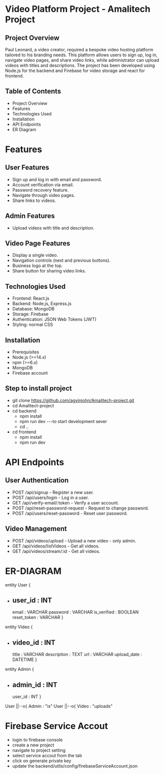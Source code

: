 # Video Platform Project - Amalitech Project

## Project Overview

Paul Leonard, a video creator, required a bespoke video hosting platform tailored to his branding needs. This platform allows users to sign up, log in, navigate video pages, and share video links, while administrator can upload videos with titles and descriptions. The project has been developed using Node.js for the backend and Firebase for video storage and react for frontend.

## Table of Contents

- Project Overview
- Features
- Technologies Used
- Installation
- API Endpoints
- ER Diagram

# Features

## User Features

- Sign up and log in with email and password.
- Account verification via email.
- Password recovery feature.
- Navigate through video pages.
- Share links to videos.

## Admin Features

- Upload videos with title and description.

## Video Page Features

- Display a single video.
- Navigation controls (next and previous buttons).
- Business logo at the top.
- Share button for sharing video links.

## Technologies Used

- Frontend: React.js
- Backend: Node.js, Express.js
- Database: MongoDB
- Storage: Firebase
- Authentication: JSON Web Tokens (JWT)
- Styling: normal CSS

## Installation

- Prerequisites
- Node.js (>=14.x)
- npm (>=6.x)
- MongoDB
- Firebase account

## Step to install project

- git clone https://github.com/agyinjohn/Amalitech-project.git
- cd Amalitect-project
- cd backend
  - npm install
  - npm run dev ---to start development sever
  - cd ..
- cd frontend
  - npm install
  - npm run dev

# API Endpoints

## User Authentication

- POST /api/signup - Register a new user.
- POST /api/users/login - Log in a user.
- GET /api/verify-email/:token - Verify a user account.
- POST /api/reset-password-request - Request to change password.
- POST /api/users/reset-password - Reset user password.

## Video Management

- POST /api/videos/upload - Upload a new video - only admin.
- GET /api/videos/listVideos - Get all videos.
- GET /api/videos/stream/:id - Get all videos.

# ER-DIAGRAM

entity User {

- ## user_id : INT
  email : VARCHAR
  password : VARCHAR
  is_verified : BOOLEAN
  reset_token : VARCHAR
  }

entity Video {

- ## video_id : INT
  title : VARCHAR
  description : TEXT
  url : VARCHAR
  upload_date : DATETIME
  }

entity Admin {

- ## admin_id : INT
  user_id : INT
  }

User ||--o{ Admin : "is"
User ||--o{ Video : "uploads"

# Firebase Service Accout

- login to firebase console
- create a new project
- navigate to project setting
- select service accout from the tab
- click on generate private key
- update the backend/utils/config/firebaseServiceAccount.json
